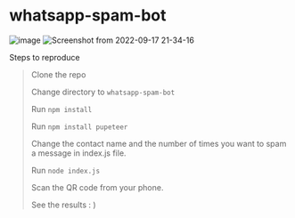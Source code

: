 # whatsapp-spam-bot

![image](https://user-images.githubusercontent.com/72138429/190877155-f85d7312-d7ad-4b63-955b-90207694f682.png)
![Screenshot from 2022-09-17 21-34-16](https://user-images.githubusercontent.com/72138429/190877125-02cf91db-e5b3-4e7c-a450-b745fbe83126.png)


Steps to reproduce

> Clone the repo
> 
> Change directory to `whatsapp-spam-bot`
> 
> Run `npm install`
> 
> Run `npm install pupeteer`
> 
> Change the contact name and the number of times you want to spam a message in index.js file.
> 
> Run `node index.js`
> 
> Scan the QR code from your phone.
>
> See the results : )
